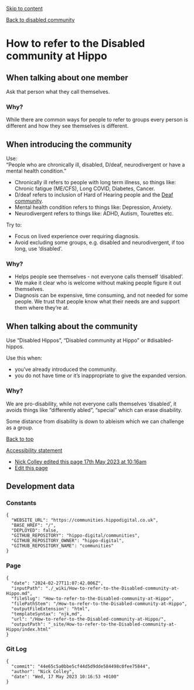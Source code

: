 [Skip to content](#content)

[](/)

[Back to disabled community](/Disabled-Community)

# How to refer to the Disabled community at Hippo

## When talking about one member

Ask that person what they call themselves.

### Why?

While there are common ways for people to refer to groups every person is different and how they see themselves is different.

## When introducing the community

Use:\
“People who are chronically ill, disabled, D/deaf, neurodivergent or have a mental health condition.”

* Chronically ill refers to people with long term illness, so things like: Chronic fatigue (ME/CFS), Long COVID, Diabetes, Cancer.
* D/deaf refers to inclusion of Hard of Hearing people and the [Deaf community](https://www.nad.org/resources/american-sign-language/community-and-culture-frequently-asked-questions/).
* Mental health condition refers to things like: Depression, Anxiety.
* Neurodivergent refers to things like: ADHD, Autism, Tourettes etc.

Try to:

* Focus on lived experience over requiring diagnosis.
* Avoid excluding some groups, e.g. disabled and neurodivergent, if too long, use ‘disabled’.

### Why?

* Helps people see themselves - not everyone calls themself ‘disabled’.
* We make it clear who is welcome without making people figure it out themselves.
* Diagnosis can be expensive, time consuming, and not needed for some people. We trust that people know what their needs are and support them where they’re at.

## When talking about the community

Use “Disabled Hippos”, “Disabled community at Hippo” or #disabled-hippos.

Use this when:

* you’ve already introduced the community.
* you do not have time or it’s inappropriate to give the expanded version.

### Why?

We are pro-disability, while not everyone calls themselves ‘disabled’, it avoids things like “differently abled”, “special” which can erase disability.

Some distance from disability is down to ableism which we can challenge as a group.

[Back to top](#top)

[Accessibility statement](/Accessibility/)

* [Nick Colley edited this page 17th May 2023 at 10:16am](https://github.com/hippo-digital/communities/wiki/How-to-refer-to-the-Disabled-community-at-Hippo/_compare/44e65c5a0bbe5cf44d5d9dde584498c0fee75844?diff=unified)
* [Edit this page](https://github.com/hippo-digital/communities/wiki/How-to-refer-to-the-Disabled-community-at-Hippo/_edit)

## Development data

### Constants

```
{
  "WEBSITE_URL": "https://communities.hippodigital.co.uk",
  "BASE_HREF": "/",
  "DEPLOYED": false,
  "GITHUB_REPOSITORY": "hippo-digital/communities",
  "GITHUB_REPOSITORY_OWNER": "hippo-digital",
  "GITHUB_REPOSITORY_NAME": "communities"
}
```

### Page

```
{
  "date": "2024-02-27T11:07:42.006Z",
  "inputPath": "./_wiki/How-to-refer-to-the-Disabled-community-at-Hippo.md",
  "fileSlug": "How-to-refer-to-the-Disabled-community-at-Hippo",
  "filePathStem": "/How-to-refer-to-the-Disabled-community-at-Hippo",
  "outputFileExtension": "html",
  "templateSyntax": "njk,md",
  "url": "/How-to-refer-to-the-Disabled-community-at-Hippo/",
  "outputPath": "_site/How-to-refer-to-the-Disabled-community-at-Hippo/index.html"
}
```

### Git Log

```
{
  "commit": "44e65c5a0bbe5cf44d5d9dde584498c0fee75844",
  "author": "Nick Colley",
  "date": "Wed, 17 May 2023 10:16:53 +0100"
}
```
